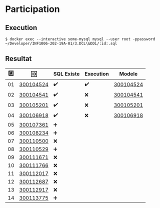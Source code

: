 # Participation

## Execution

```
$ docker exec --interactive some-mysql mysql --user root -ppassword ~/Developer/INF1006-202-19A-01/3.DCL\&DDL/:id:.sql
```

## Resultat


|:hash:| :id:                       | SQL Existe         | Execution          | Modele                            |
|------|----------------------------|--------------------|--------------------|-----------------------------------|
| 01   | [300104524](300104524.sql) | :heavy_check_mark: | :heavy_check_mark: | [300104524](images/300104524.png) |
| 02   | [300104541](300104541.sql) | :heavy_check_mark: | :x:                | [300104541](errors/300104541.txt) |
| 03   | [300105201](300105201.sql) | :heavy_check_mark: | :x:                | [300105201](errors/300105201.txt) |
| 04   | [300106918](300106918.sql) | :heavy_check_mark: | :x:                | [300106918](errors/300106918.txt) |
| 05   | [300107361](300107361.sql) | :heavy_plus_sign:  |
| 06   | [300108234](300108234.sql) | :heavy_plus_sign:  |
| 07   | [300110500](300110500.sql) | :x:                |
| 08   | [300110529](300110529.sql) | :heavy_plus_sign:  |
| 09   | [300111671](300111671.sql) | :x:                |
| 10   | [300111766](300111766.sql) | :x:                |
| 11   | [300112017](300112017.sql) | :x:                |
| 12   | [300112687](300112687.sql) | :x:                |
| 13   | [300112917](300112917.sql) | :x:                |
| 14   | [300113775](300113775.sql) | :heavy_plus_sign:  |
